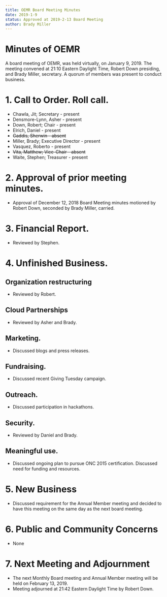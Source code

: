```yaml
---
title: OEMR Board Meeting Minutes
date: 2019-1-9
status: Approved at 2019-2-13 Board Meeting
author: Brady Miller
---
```


# Minutes of OEMR

A board meeting of OEMR, was held virtually, on January 9, 2019. The meeting
convened at 21:10 Eastern Daylight Time, Robert Down presiding, and Brady Miller,
secretary. A quorum of members was present to conduct business.

# 1. Call to Order. Roll call.

* Chawla, Jit; Secretary - present
* Densmore-Lynn, Asher - present
* Down, Robert; Chair - present
* Elrich, Daniel - present
* ~~Gaddis, Sherwin - absent~~
* Miller, Brady; Executive Director - present
* Vasquez, Roberto - present
* ~~Vita, Matthew; Vice-Chair - absent~~
* Waite, Stephen; Treasurer - present

# 2. Approval of prior meeting minutes.

* Approval of December 12, 2018 Board Meeting minutes motioned by Robert Down, seconded by Brady Miller, carried.

# 3. Financial Report.

* Reviewed by Stephen.

# 4. Unfinished Business.

## Organization restructuring

* Reviewed by Robert.

## Cloud Partnerships

* Reviewed by Asher and Brady.

## Marketing.

* Discussed blogs and press releases.

## Fundraising.

* Discussed recent Giving Tuesday campaign.

## Outreach.

* Discussed participation in hackathons.

## Security.

* Reviewed by Daniel and Brady.

## Meaningful use.

* Discussed ongoing plan to pursue ONC 2015 certification. Discussed need for funding and resources.

# 5. New Business

* Discussed requirement for the Annual Member meeting and decided to have this meeting on the same day as the next board meeting.

# 6. Public and Community Concerns

* None

# 7. Next Meeting and Adjournment

* The next Monthly Board meeting and Annual Member meeting will be held on February 13, 2019.
* Meeting adjourned at 21:42 Eastern Daylight Time by Robert Down.
